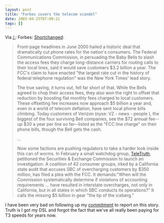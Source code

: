 ```yaml
---
layout: post
title: "Forbes covers the telecom scandel"
date: 2003-04-25T07:09:21
tags: []
---
```


Via [ /.][1]: Forbes: [Shortchanged][2]: 

> Front-page headlines in June 2000 hailed a historic deal that dramatically cut phone rates for the nation's consumers. The Federal Communications Commission, in persuading the Baby Bells to slash the access fees they charge long-distance carriers for routing calls to their local lines, said it would save customers $3.2 billion a year. The FCC's claim to have enacted "the largest rate cut in the history of federal telephone regulation" was the New York Times' lead story. 
> 
> The true saving, it turns out, fell far short of that. While the Bells agreed to chop their access fees, they also won the right to offset that reduction by boosting flat monthly fees charged to local customers. These offsetting fee increases now approach $5 billion a year and, even in a world of telecom deflation, have sent local phone bills climbing. Today customers of Verizon (nyse: VZ - news - people ), the biggest of the four surviving Bell companies, see the $72 annual fee--up $30 a year per line so far--listed as the "FCC line charge" on their phone bills, though the Bell gets the cash. 
> 
> ... 
> 
> Now some factions are pushing regulators to take a harder look inside this can of worms. In February a small watchdog group, [TeleTruth][3], petitioned the Securities & Exchange Commission to launch an investigation. A coalition of 42 consumer groups, irked by a California state audit that accuses SBC of overcharging customers by $350 million, has filed a plea with the FCC. It demands:"When will the Commission systematically determine if violations of accounting requirements … have resulted in interstate overcharges, not only in California, but in all states in which SBC conducts its operations?" It calls the missing $5 billion in gear "the tip of the iceberg." 

I have been very bad on following up my [commitment][4] to report on this story. Truth is I got my DSL and forgot the fact that we've all really been paying for T3 speeds for years now. 

   [1]: http://slashdot.org/article.pl?sid=03/04/25/1242218&mode=nested&tid=98&tid=187
   [2]: http://www.forbes.com/forbes/2003/0512/082_print.html
   [3]: http://www.teletruth.org/
   [4]: /2003/01/08/you-want-bandwidth--a-call-to-arms-against-the-telecos/



